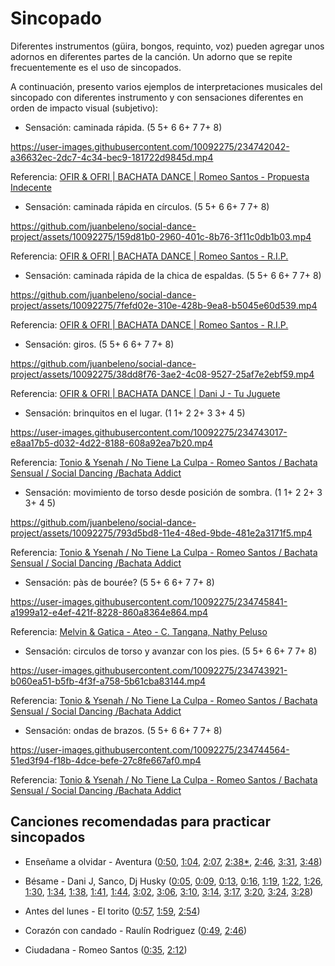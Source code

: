# Sincopado

Diferentes instrumentos (güira, bongos, requinto, voz) pueden agregar unos adornos en diferentes partes de la canción. Un adorno que se repite frecuentemente es el uso de sincopados.

A continuación, presento varios ejemplos de interpretaciones musicales del sincopado con diferentes instrumento y con sensaciones diferentes en orden de impacto visual (subjetivo):

- Sensación: caminada rápida. (5 5+ 6 6+ 7 7+ 8)

https://user-images.githubusercontent.com/10092275/234742042-a36632ec-2dc7-4c34-bec9-181722d9845d.mp4

Referencia: [OFIR & OFRI | BACHATA DANCE | Romeo Santos - Propuesta Indecente](https://youtu.be/RCLvL4tjQf4?t=70)


- Sensación: caminada rápida en círculos. (5 5+ 6 6+ 7 7+ 8)

https://github.com/juanbeleno/social-dance-project/assets/10092275/159d81b0-2960-401c-8b76-3f11c0db1b03.mp4

Referencia: [OFIR & OFRI | BACHATA DANCE | Romeo Santos - R.I.P.](https://youtu.be/cNqZMvT0ErE?t=137)


- Sensación: caminada rápida de la chica de espaldas. (5 5+ 6 6+ 7 7+ 8)

https://github.com/juanbeleno/social-dance-project/assets/10092275/7fefd02e-310e-428b-9ea8-b5045e60d539.mp4

Referencia: [OFIR & OFRI | BACHATA DANCE | Romeo Santos - R.I.P.](https://youtu.be/Vw2vUu-P9jc?t=62)


- Sensación: giros. (5 5+ 6 6+ 7 7+ 8)

https://github.com/juanbeleno/social-dance-project/assets/10092275/38dd8f76-3ae2-4c08-9527-25af7e2ebf59.mp4

Referencia: [OFIR & OFRI | BACHATA DANCE | Dani J - Tu Juguete](https://youtu.be/zYtcDMnu-AY?t=77)


- Sensación: brinquitos en el lugar. (1 1+ 2 2+ 3 3+ 4 5)

https://user-images.githubusercontent.com/10092275/234743017-e8aa17b5-d032-4d22-8188-608a92ea7b20.mp4

Referencia: [Tonio & Ysenah / No Tiene La Culpa - Romeo Santos / Bachata Sensual / Social Dancing /Bachata Addict](https://youtu.be/fDuckPb3Gws?t=93)


- Sensación: movimiento de torso desde posición de sombra. (1 1+ 2 2+ 3 3+ 4 5)

https://github.com/juanbeleno/social-dance-project/assets/10092275/793d5bd8-11e4-48ed-9bde-481e2a3171f5.mp4

Referencia: [Tonio & Ysenah / No Tiene La Culpa - Romeo Santos / Bachata Sensual / Social Dancing /Bachata Addict](https://youtu.be/fDuckPb3Gws?t=12)


- Sensación: pàs de bourée? (5 5+ 6 6+ 7 7+ 8)

https://user-images.githubusercontent.com/10092275/234745841-a1999a12-e4ef-421f-8228-860a8364e864.mp4

Referencia: [Melvin & Gatica - Ateo - C. Tangana, Nathy Peluso](https://youtu.be/H84LH59JjZk?t=198)


- Sensación: circulos de torso y avanzar con los pies. (5 5+ 6 6+ 7 7+ 8)

https://user-images.githubusercontent.com/10092275/234743921-b060ea51-b5fb-4f3f-a758-5b61cba83144.mp4

Referencia: [Tonio & Ysenah / No Tiene La Culpa - Romeo Santos / Bachata Sensual / Social Dancing /Bachata Addict](https://youtu.be/fDuckPb3Gws?t=222)


- Sensación: ondas de brazos. (5 5+ 6 6+ 7 7+ 8)

https://user-images.githubusercontent.com/10092275/234744564-51ed3f94-f18b-4dce-befe-27c8fe667af0.mp4

Referencia: [Tonio & Ysenah / No Tiene La Culpa - Romeo Santos / Bachata Sensual / Social Dancing /Bachata Addict](https://youtu.be/fDuckPb3Gws?t=229)

## Canciones recomendadas para practicar sincopados

- Enseñame a olvidar - Aventura ([0:50](https://youtu.be/uPCZm2Tvjpo?t=50), [1:04](https://youtu.be/uPCZm2Tvjpo?t=64), [2:07](https://youtu.be/uPCZm2Tvjpo?t=127), [2:38*](https://youtu.be/uPCZm2Tvjpo?t=158), [2:46](https://youtu.be/uPCZm2Tvjpo?t=166), [3:31](https://youtu.be/uPCZm2Tvjpo?t=211), [3:48](https://youtu.be/uPCZm2Tvjpo?t=228))

- Bésame - Dani J, Sanco, Dj Husky ([0:05](https://youtu.be/sYJJxSqDdVM?t=5), [0:09](https://youtu.be/sYJJxSqDdVM?t=9), [0:13](https://youtu.be/sYJJxSqDdVM?t=13), [0:16](https://youtu.be/sYJJxSqDdVM?t=16), [1:19](https://youtu.be/sYJJxSqDdVM?t=79), [1:22](https://youtu.be/sYJJxSqDdVM?t=82), [1:26](https://youtu.be/sYJJxSqDdVM?t=86), [1:30](https://youtu.be/sYJJxSqDdVM?t=90), [1:34](https://youtu.be/sYJJxSqDdVM?t=94), [1:38](https://youtu.be/sYJJxSqDdVM?t=98), [1:41](https://youtu.be/sYJJxSqDdVM?t=101), [1:44](https://youtu.be/sYJJxSqDdVM?t=104), [3:02](https://youtu.be/sYJJxSqDdVM?t=182), [3:06](https://youtu.be/sYJJxSqDdVM?t=186), [3:10](https://youtu.be/sYJJxSqDdVM?t=190), [3:14](https://youtu.be/sYJJxSqDdVM?t=194), [3:17](https://youtu.be/sYJJxSqDdVM?t=197), [3:20](https://youtu.be/sYJJxSqDdVM?t=200), [3:24](https://youtu.be/sYJJxSqDdVM?t=204), [3:28](https://youtu.be/sYJJxSqDdVM?t=208))

- Antes del lunes - El torito ([0:57](https://youtu.be/dXjxxZVyAQk?t=57), [1:59](https://youtu.be/dXjxxZVyAQk?t=119), [2:54](https://youtu.be/dXjxxZVyAQk?t=174))

- Corazón con candado - Raulín Rodriguez ([0:49](https://youtu.be/TZdV0BvZW6o?t=49), [2:46](https://youtu.be/TZdV0BvZW6o?t=166))

- Ciudadana - Romeo Santos ([0:35](https://youtu.be/Plq4dTFS4Pc?t=35), [2:12](https://youtu.be/Plq4dTFS4Pc?t=132))
